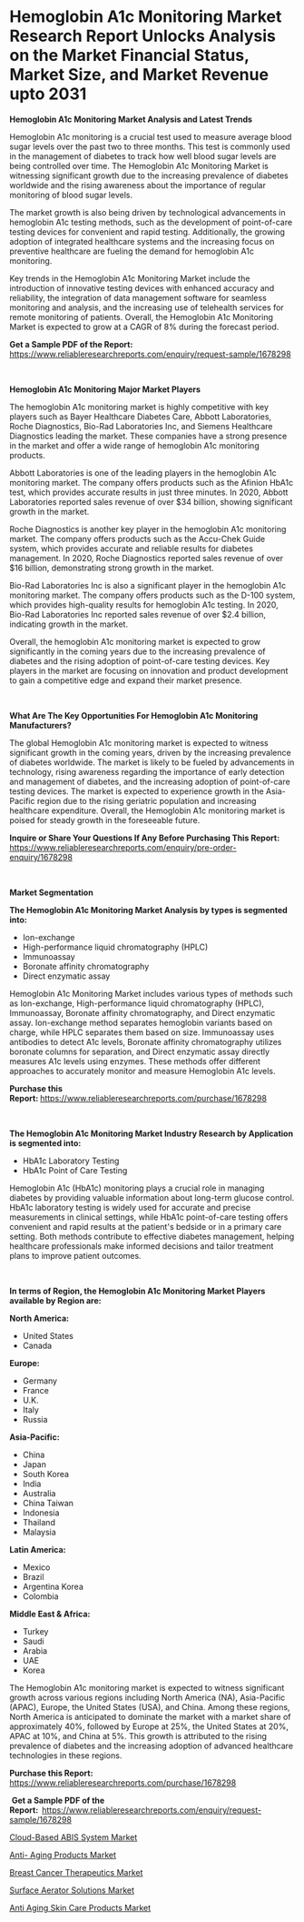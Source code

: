 <p><h1>Hemoglobin A1c Monitoring Market Research Report Unlocks Analysis on the Market Financial Status, Market Size, and Market Revenue upto 2031</h1></p><p><strong>Hemoglobin A1c Monitoring Market Analysis and Latest Trends</strong></p>
<p><p>Hemoglobin A1c monitoring is a crucial test used to measure average blood sugar levels over the past two to three months. This test is commonly used in the management of diabetes to track how well blood sugar levels are being controlled over time. The Hemoglobin A1c Monitoring Market is witnessing significant growth due to the increasing prevalence of diabetes worldwide and the rising awareness about the importance of regular monitoring of blood sugar levels.</p><p>The market growth is also being driven by technological advancements in hemoglobin A1c testing methods, such as the development of point-of-care testing devices for convenient and rapid testing. Additionally, the growing adoption of integrated healthcare systems and the increasing focus on preventive healthcare are fueling the demand for hemoglobin A1c monitoring.</p><p>Key trends in the Hemoglobin A1c Monitoring Market include the introduction of innovative testing devices with enhanced accuracy and reliability, the integration of data management software for seamless monitoring and analysis, and the increasing use of telehealth services for remote monitoring of patients. Overall, the Hemoglobin A1c Monitoring Market is expected to grow at a CAGR of 8% during the forecast period.</p></p>
<p><strong>Get a Sample PDF of the Report:&nbsp;</strong> <a href="https://www.reliableresearchreports.com/enquiry/request-sample/1678298">https://www.reliableresearchreports.com/enquiry/request-sample/1678298</a></p>
<p>&nbsp;</p>
<p><strong>Hemoglobin A1c Monitoring Major Market Players</strong></p>
<p><p>The hemoglobin A1c monitoring market is highly competitive with key players such as Bayer Healthcare Diabetes Care, Abbott Laboratories, Roche Diagnostics, Bio-Rad Laboratories Inc, and Siemens Healthcare Diagnostics leading the market. These companies have a strong presence in the market and offer a wide range of hemoglobin A1c monitoring products.</p><p>Abbott Laboratories is one of the leading players in the hemoglobin A1c monitoring market. The company offers products such as the Afinion HbA1c test, which provides accurate results in just three minutes. In 2020, Abbott Laboratories reported sales revenue of over $34 billion, showing significant growth in the market.</p><p>Roche Diagnostics is another key player in the hemoglobin A1c monitoring market. The company offers products such as the Accu-Chek Guide system, which provides accurate and reliable results for diabetes management. In 2020, Roche Diagnostics reported sales revenue of over $16 billion, demonstrating strong growth in the market.</p><p>Bio-Rad Laboratories Inc is also a significant player in the hemoglobin A1c monitoring market. The company offers products such as the D-100 system, which provides high-quality results for hemoglobin A1c testing. In 2020, Bio-Rad Laboratories Inc reported sales revenue of over $2.4 billion, indicating growth in the market.</p><p>Overall, the hemoglobin A1c monitoring market is expected to grow significantly in the coming years due to the increasing prevalence of diabetes and the rising adoption of point-of-care testing devices. Key players in the market are focusing on innovation and product development to gain a competitive edge and expand their market presence.</p></p>
<p>&nbsp;</p>
<p><strong>What Are The Key Opportunities For Hemoglobin A1c Monitoring Manufacturers?</strong></p>
<p><p>The global Hemoglobin A1c monitoring market is expected to witness significant growth in the coming years, driven by the increasing prevalence of diabetes worldwide. The market is likely to be fueled by advancements in technology, rising awareness regarding the importance of early detection and management of diabetes, and the increasing adoption of point-of-care testing devices. The market is expected to experience growth in the Asia-Pacific region due to the rising geriatric population and increasing healthcare expenditure. Overall, the Hemoglobin A1c monitoring market is poised for steady growth in the foreseeable future.</p></p>
<p><strong>Inquire or Share Your Questions If Any Before Purchasing This Report:</strong> <a href="https://www.reliableresearchreports.com/enquiry/pre-order-enquiry/1678298">https://www.reliableresearchreports.com/enquiry/pre-order-enquiry/1678298</a></p>
<p>&nbsp;</p>
<p><strong>Market Segmentation</strong></p>
<p><strong>The Hemoglobin A1c Monitoring Market Analysis by types is segmented into:</strong></p>
<p><ul><li>Ion-exchange</li><li>High-performance liquid chromatography (HPLC)</li><li>Immunoassay</li><li>Boronate affinity chromatography</li><li>Direct enzymatic assay</li></ul></p>
<p><p>Hemoglobin A1c Monitoring Market includes various types of methods such as Ion-exchange, High-performance liquid chromatography (HPLC), Immunoassay, Boronate affinity chromatography, and Direct enzymatic assay. Ion-exchange method separates hemoglobin variants based on charge, while HPLC separates them based on size. Immunoassay uses antibodies to detect A1c levels, Boronate affinity chromatography utilizes boronate columns for separation, and Direct enzymatic assay directly measures A1c levels using enzymes. These methods offer different approaches to accurately monitor and measure Hemoglobin A1c levels.</p></p>
<p><strong>Purchase this Report:&nbsp;</strong><a href="https://www.reliableresearchreports.com/purchase/1678298">https://www.reliableresearchreports.com/purchase/1678298</a></p>
<p>&nbsp;</p>
<p><strong>The Hemoglobin A1c Monitoring Market Industry Research by Application is segmented into:</strong></p>
<p><ul><li>HbA1c Laboratory Testing</li><li>HbA1c Point of Care Testing</li></ul></p>
<p><p>Hemoglobin A1c (HbA1c) monitoring plays a crucial role in managing diabetes by providing valuable information about long-term glucose control. HbA1c laboratory testing is widely used for accurate and precise measurements in clinical settings, while HbA1c point-of-care testing offers convenient and rapid results at the patient's bedside or in a primary care setting. Both methods contribute to effective diabetes management, helping healthcare professionals make informed decisions and tailor treatment plans to improve patient outcomes.</p></p>
<p>&nbsp;</p>
<p><strong>In terms of Region, the Hemoglobin A1c Monitoring Market Players available by Region are:</strong></p>
<p>
    <p> <strong> North America: </strong>
        <ul>
            <li>United States</li>
            <li>Canada</li>
        </ul>
        </p> 
    <p> <strong> Europe: </strong>
        <ul>
            <li>Germany</li>
            <li>France</li>
            <li>U.K.</li>
            <li>Italy</li>
            <li>Russia</li>
        </ul>
        </p> 
    <p> <strong> Asia-Pacific: </strong>
        <ul>
            <li>China</li>
            <li>Japan</li>
            <li>South Korea</li>
            <li>India</li>
            <li>Australia</li>
            <li>China Taiwan</li>
            <li>Indonesia</li>
            <li>Thailand</li>
            <li>Malaysia</li>
        </ul>
        </p> 
    <p> <strong> Latin America: </strong>
        <ul>
            <li>Mexico</li>
            <li>Brazil</li>
            <li>Argentina Korea</li>
            <li>Colombia</li>
        </ul>
        </p> 
    <p> <strong> Middle East & Africa: </strong>
        <ul>
            <li>Turkey</li>
            <li>Saudi</li>
            <li>Arabia</li>
            <li>UAE</li>
            <li>Korea</li>
        </ul>
    </p>
    </p>
<p><p>The Hemoglobin A1c monitoring market is expected to witness significant growth across various regions including North America (NA), Asia-Pacific (APAC), Europe, the United States (USA), and China. Among these regions, North America is anticipated to dominate the market with a market share of approximately 40%, followed by Europe at 25%, the United States at 20%, APAC at 10%, and China at 5%. This growth is attributed to the rising prevalence of diabetes and the increasing adoption of advanced healthcare technologies in these regions.</p></p>
<p><strong>Purchase this Report: </strong><a href="https://www.reliableresearchreports.com/purchase/1678298">https://www.reliableresearchreports.com/purchase/1678298</a></p>
<p>&nbsp;<strong>Get a Sample PDF of the Report:&nbsp;&nbsp;</strong><a href="https://www.reliableresearchreports.com/enquiry/request-sample/1678298">https://www.reliableresearchreports.com/enquiry/request-sample/1678298</a></p>
<p><strong></strong></p>
<p><p><a href="https://medium.com/@joseramirez66655/cloud-based-abis-system-market-analysis-and-sze-forecasted-for-period-from-2024-to-2031-48e62e236044">Cloud-Based ABIS System Market</a></p><p><a href="https://issuu.com/reportprime-2/docs/anti-aging-products-market-size-2030.pptx">Anti- Aging Products Market</a></p><p><a href="https://github.com/antony131rp/Market-Research-Report-List-2/blob/main/breast-cancer-therapeutics-market.md">Breast Cancer Therapeutics Market</a></p><p><a href="https://medium.com/@joseramirez66655/analyzing-surface-aerator-solutions-market-global-industry-perspective-and-forecast-2024-to-2031-11feeff50c02">Surface Aerator Solutions Market</a></p><p><a href="https://issuu.com/reportprime-2/docs/anti-aging-skin-care-products-market-size-2030.ppt">Anti Aging Skin Care Products Market</a></p></p>